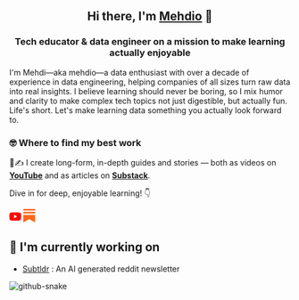 <h2 align="center">
Hi there, I'm <a href="https://mehdio.com" target="_blank" rel="noreferrer">Mehdio</a> 👋
</h2>

<h3 align="center">
Tech educator & data engineer on a mission to make learning actually enjoyable
</h3> 

I'm Mehdi—aka mehdio—a data enthusiast with over a decade of experience in data engineering, helping companies of all sizes turn raw data into real insights. I believe learning should never be boring, so I mix humor and clarity to make complex tech topics not just digestible, but actually fun. Life's short. Let's make learning data something you actually look forward to.

### 🤓 Where to find my best work

🎥✍️ I create long-form, in-depth guides and stories — both as videos on **[YouTube](https://www.youtube.com/channel/UCiZxJB0xWfPBE2omVZeWPpQ)** and as articles on **[Substack](https://blog.mehdio.com)**. 

Dive in for deep, enjoyable learning!
👇

<a href="https://www.youtube.com/channel/UCiZxJB0xWfPBE2omVZeWPpQ"><img src="https://raw.githubusercontent.com/mehd-io/mehd-io/main/images/youtube.svg" alt="mehdio | YouTube" width="21px"/></a>
<a href="https://blog.mehdio.com"><img src="https://raw.githubusercontent.com/mehd-io/mehd-io/main/images/substack.svg" alt="mehdio | Substack" width="21px"/></a>
<br>

## 🔭 I'm currently working on

- [Subtldr](https://subtldr.com) : An AI generated reddit newsletter

<picture>
  <source media="(prefers-color-scheme: dark)" srcset="dist/github-contribution-grid-snake-dark.svg" />
  <source media="(prefers-color-scheme: light)" srcset="dist/github-contribution-grid-snake.svg" />
  <img alt="github-snake" src="github-snake.svg" />
</picture>
